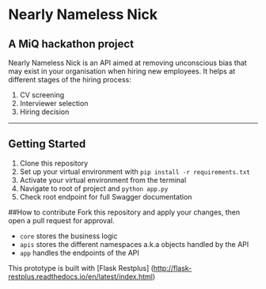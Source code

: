# Nearly Nameless Nick
## A MiQ hackathon project
Nearly Nameless Nick is an API aimed at removing unconscious bias that may exist in your organisation when hiring new employees. It helps at different stages of the hiring process:
1. CV screening
2. Interviewer selection
3. Hiring decision

---

## Getting Started
1. Clone this repository
2. Set up your virtual environment with ```pip install -r requirements.txt```
3. Activate your virtual environment from the terminal
4. Navigate to root of project and ```python app.py```
5. Check root endpoint for full Swagger documentation

##How to contribute
Fork this repository and apply your changes, then open a pull request for approval.

* ```core``` stores the business logic
* ```apis``` stores the different namespaces a.k.a objects handled by the API
* ```app``` handles the endpoints of the API

This prototype is built with [Flask Restplus] (http://flask-restplus.readthedocs.io/en/latest/index.html)
